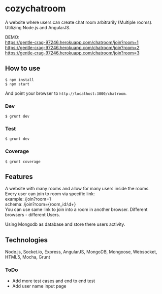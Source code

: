 # cozychatroom
A website where users can create chat room arbitrarily (Multiple rooms). Utilizing Node.js and AngularJS.

DEMO:   
https://gentle-crag-97246.herokuapp.com/chatroom/join?room=1  
https://gentle-crag-97246.herokuapp.com/chatroom/join?room=2  
https://gentle-crag-97246.herokuapp.com/chatroom/join?room=3  

## How to use

```
$ npm install
$ npm start
```
And point your browser to `http://localhost:3000/chatroom`.

### Dev

```
$ grunt dev
```
### Test

```
$ grunt dev
```

### Coverage

```
$ grunt coverage
```

## Features

A website with many rooms and allow for many users inside the rooms.  
Every user can join to room via specific link:  
example: /join?room=1  
schema: /join?room={room_id:\d+}  
You can use same link to join into a room in another browser. Different browsers - different Users.  

Using Mongodb as database and store there users activity.  

## Technologies

Node.js, Socket.io, Express, AngularJS, MongoDB, Mongoose, Websocket, HTML5, Mocha, Grunt

### ToDo

- Add more test cases and end to end test
- Add user name input page
